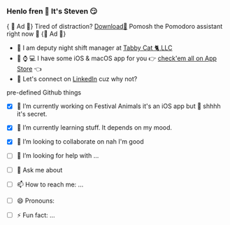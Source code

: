 ### Henlo fren 👋 It's Steven 😏

{ 🍅 Ad 🍅}
Tired of distraction? [Download🚀](https://apps.apple.com/us/app/pomosh/id1515791898) Pomosh the Pomodoro assistant right now 🙌
{🍅 Ad 🍅}

- 💼 I am deputy night shift manager at [Tabby Cat 🐈,LLC](https://tabbythecat.com) 
- 📱 ⌚️ 💻 I have some iOS & macOS app for you 👉 [check'em all on App Store](https://apps.apple.com/us/developer/selcuk-dolapci/id1509031121) 👈 
- 🤔 Let's connect on [LinkedIn](https://www.linkedin.com/in/stevenselcuk/) cuz why not?


pre-defined Github things

- [X] 🔭 I’m currently working on Festival Animals it's an iOS app but 🤫 shhhh it's secret. 
- [X] 🌱 I’m currently learning stuff. It depends on my mood. 
- [X] 👯 I’m looking to collaborate on nah I'm good
- [ ] 🤔 I’m looking for help with ...
- [ ] 💬 Ask me about 
- [ ] 📫 How to reach me: ...
- [ ] 😄 Pronouns: 
- [ ] ⚡ Fun fact: ...

